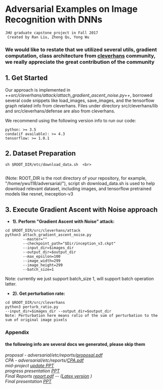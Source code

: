 # Adversarial Examples on Image Recognition with DNNs

```
JHU graduate capstone project in Fall 2017
 Created by Ran Liu, Zheng Qu, Yong Wu
```

### We would like to restate that we utilized several utils, gradient computation, class architecture from [cleverhans](https://github.com/tensorflow/cleverhans) community, we really appreciate the great contribution of the community

## 1. Get Started

Our approach is implemented in *++src/cleverhans/attack/attach_gradient_ascent_noise.py++*, borrowed several code snippets like load_images, save_images, and the tensorflow graph related info from cleverhans. Files under directory src/cleverhans/lib and src/cleverhans/defense are also from cleverhans.

We recommend using the following version info to run our code:

```
python: >= 3.5
conda(if available): >= 4.3
tensorflow: >= 1.0.1
```



## 2. Dataset Preparation

```
sh $ROOT_DIR/etc/download_data.sh  <br>
       
```
(Note: ROOT_DIR is the root directory of your repository, for example, "/home/ywu118/adversarial/"), script sh download_data.sh is used to help download relevant dataset, including images, and tensorflow pretrained models like resnet, ineception-v3

## 3. Execute Gradient Ascent with Noise approach


- **1). Perform "Gradient Ascent with Noise" attack:** 

```
cd $ROOT_DIR/src/cleverhans/attack 
python3 attach_gradient_ascent_noise.py  
        --master=""
        --checkpoint_path="$Dir/inception_v3.ckpt"
        --input_dir=$images_dir
        --output_dir=$output_dir
        --max_epsilon=100 
        --image_width=299
        --image_height=299 
        --batch_size=1
```
Note: currently we just support batch_size 1, will support batch operation latter.

- **2). Get perturbation rate:** 

```
cd $ROOT_DIR/src/cleverhans 
python3 perturb_ratio.py
--input_dir=$images_dir --output_dir=$output_dir
Note: Perturbation here means ratio of the sum of perturbation to the sum of original image pixels
```





### Appendix

#### the following info are several docs we generated, please skip them

*proposal - adversarial/etc/reports/[proposal.pdf](https://github.com/yongcale/adversarial/blob/master/etc/report/proposal.pdf)<br>
CPA - adversarial/etc/reports/[CPA.pdf](https://github.com/yongcale/adversarial/blob/master/etc/report/Capstone%20%20CPA.pdf) <br>
mid-project [update PPT](https://docs.google.com/document/d/1TQSCHRkNbKEyEXy47DUizdd5kNxNmqapIAxt5I4Ckf0/edit)<br>
progress presentation [PPT](https://docs.google.com/document/d/1TQSCHRkNbKEyEXy47DUizdd5kNxNmqapIAxt5I4Ckf0/edit?usp=sharing)<br>
Final Reports [report.pdf](https://github.com/yongcale/adversarial/blob/master/etc/report/capstone-adversarial.pdf) -- ([Latex version](https://www.overleaf.com/10853570cqtykqmmnmtd) )<br>
Final presentation [PPT](https://docs.google.com/presentation/d/10aPZfIskeboQ367dO0CCDr6wGIdnv3mY8C0ZBPir_Xs/edit)*


